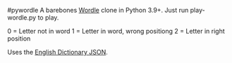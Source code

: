 #pywordle
A barebones [Wordle](https://www.nytimes.com/games/wordle/index.html) clone in Python 3.9+.
Just run play-wordle.py to play.

0 = Letter not in word
1 = Letter in word, wrong positiong
2 = Letter in right position

Uses the [English Dictionary JSON](https://github.com/dwyl/english-words).
